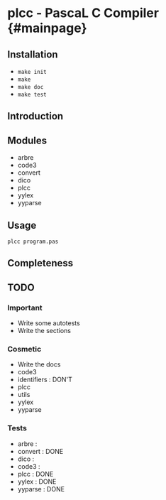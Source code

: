 plcc - PascaL C Compiler  {#mainpage}
====================
## Installation

+ `make init`
+ `make`
+ `make doc`
+ `make test`

## Introduction

## Modules
+ arbre
+ code3
+ convert
+ dico
+ plcc
+ yylex
+ yyparse

## Usage
`plcc program.pas`

## Completeness

## TODO

### Important 
+ Write some autotests
+ Write the sections

### Cosmetic
+ Write the docs
 + code3
 + identifiers : DON'T
 + plcc
 + utils
 + yylex
 + yyparse
 
### Tests
+ arbre : 
+ convert : DONE
+ dico : 
+ code3 : 
+ plcc : DONE
+ yylex : DONE
+ yyparse : DONE
